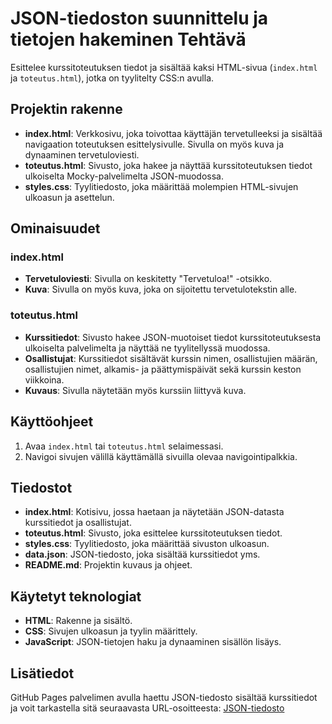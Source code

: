 # JSON-tiedoston suunnittelu ja tietojen hakeminen Tehtävä

Esittelee kurssitoteutuksen tiedot ja sisältää kaksi HTML-sivua (`index.html` ja `toteutus.html`), jotka on tyylitelty CSS:n avulla.

## Projektin rakenne

- **index.html**: Verkkosivu, joka toivottaa käyttäjän tervetulleeksi ja sisältää navigaation toteutuksen esittelysivulle. Sivulla on myös kuva ja dynaaminen tervetuloviesti.
- **toteutus.html**: Sivusto, joka hakee ja näyttää kurssitoteutuksen tiedot ulkoiselta Mocky-palvelimelta JSON-muodossa.
- **styles.css**: Tyylitiedosto, joka määrittää molempien HTML-sivujen ulkoasun ja asettelun.

## Ominaisuudet

### index.html

- **Tervetuloviesti**: Sivulla on keskitetty "Tervetuloa!" -otsikko.
- **Kuva**: Sivulla on myös kuva, joka on sijoitettu tervetulotekstin alle.

### toteutus.html

- **Kurssitiedot**: Sivusto hakee JSON-muotoiset tiedot kurssitoteutuksesta ulkoiselta palvelimelta ja näyttää ne tyylitellyssä muodossa.
- **Osallistujat**: Kurssitiedot sisältävät kurssin nimen, osallistujien määrän, osallistujien nimet, alkamis- ja päättymispäivät sekä kurssin keston viikkoina.
- **Kuvaus**: Sivulla näytetään myös kurssiin liittyvä kuva.

## Käyttöohjeet

1. Avaa `index.html` tai `toteutus.html` selaimessasi.
2. Navigoi sivujen välillä käyttämällä sivuilla olevaa navigointipalkkia.

## Tiedostot

- **index.html**: Kotisivu, jossa haetaan ja näytetään JSON-datasta kurssitiedot ja osallistujat.
- **toteutus.html**: Sivusto, joka esittelee kurssitoteutuksen tiedot.
- **styles.css**: Tyylitiedosto, joka määrittää sivuston ulkoasun.
- **data.json**: JSON-tiedosto, joka sisältää kurssitiedot yms.
- **README.md**: Projektin kuvaus ja ohjeet.

## Käytetyt teknologiat

- **HTML**: Rakenne ja sisältö.
- **CSS**: Sivujen ulkoasun ja tyylin määrittely.
- **JavaScript**: JSON-tietojen haku ja dynaaminen sisällön lisäys.

## Lisätiedot

GitHub Pages palvelimen avulla haettu JSON-tiedosto sisältää kurssitiedot ja voit tarkastella sitä seuraavasta URL-osoitteesta:
[JSON-tiedosto](https://watisdiz.github.io/WebDevelopment/data.json)
